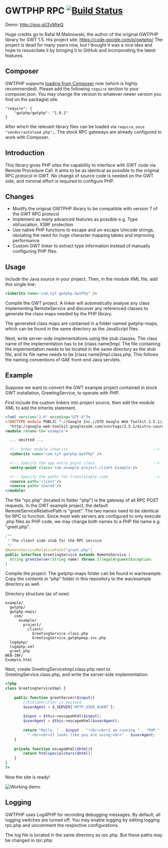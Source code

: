 # GWTPHP RPC [![Build Status](https://travis-ci.org/tengyifei/gwtphp.svg?branch=master)](https://travis-ci.org/tengyifei/gwtphp)

Demo: http://goo.gl/2vMteQ

Huge credits go to Rafal M.Malinowski, the author of the original GWTPHP library for GWT 1.5. His project site: https://code.google.com/p/gwtphp/
The project is dead for many years now, but I thought it was a nice idea and hope to resuscitate it by bringing it to GitHub and incorporating the latest features.

## Composer ##
GWTPHP supports [loading from Composer](https://packagist.org/packages/gwtphp/gwtphp) now (which is highly recommended). Please add the following `require` section to your composer.json. You may change the version to whatever newer version you find on the packagist site.
```
"require": {
    "gwtphp/gwtphp": "1.0.1"
}
```
After which the relevant library files can be loaded via `require_once "vendor/autoload.php";`. The stock RPC gateways are already configured to work with Composer.

## Introduction ##
This library gives PHP sites the capability to interface with GWT code via Remote Procedure Call. It aims to be as identical as possible to the original RPC protocol in GWT. No change of source code is needed on the GWT side, and minimal effort is required to configure PHP.

## Changes ##
* Modify the original GWTPHP library to be compatible with version 7 of the GWT RPC protocol
* Implement as many advanced features as possible e.g. Type obfuscation, XSRF protection
* Use native PHP functions to escape and un-escape Unicode strings, obviating the need for huge character mapping tables and improving performance
* Custom GWT linker to extract type information instead of manually configuring PHP files.

## Usage ##
Include the Java source in your project. Then, in the module XML file, add this single line:
```XML
<inherits name="com.tyf.gwtphp.GwtPhp" />
```
Compile the GWT project. A linker will automatically analyse any class implementing RemoteService and discover any referenced classes to generate the class maps needed by the PHP library.

The generated class maps are contained in a folder named gwtphp-maps, which can be found in the same directory as the JavaScript files.

Next, write server-side implementations using the stub classes. The class name of the implementation has to be [class name]Impl. The file containing the implementation needs to be located in the same directory as the stub file, and its file name needs to be [class name]Impl.class.php. This follows the naming conventions of GAE front-end Java servlets.

## Example ##
Suppose we want to convert the GWT example project contained in stock GWT installation, GreetingService, to operate with PHP.

First include the custom linkers into project source, then edit the module XML to add the inherits statement.
```XML
<?xml version="1.0" encoding="UTF-8"?>
<!DOCTYPE module PUBLIC "-//Google Inc.//DTD Google Web Toolkit 2.5.1//EN"
  "http://google-web-toolkit.googlecode.com/svn/tags/2.5.1/distro-source/core/src/gwt-module.dtd">
<module rename-to='example'>

  ... omitted ...
  
  <!-- Other module inherits                                      -->
  <inherits name="com.tyf.gwtphp.GwtPhp" />

  <!-- Specify the app entry point class.                         -->
  <entry-point class='com.example.project.client.Example'/>

  <!-- Specify the paths for translatable code                    -->
  <source path='client'/>
  <source path='shared'/>
</module>
```
The file "rpc.php" (located in folder "php") is the gateway of all RPC POST requests. In the GWT example project, the default RemoteServiceRelativePath is "greet". The two names need to be identical for RPC to function. Since most web servers are configured to only execute .php files as PHP code, we may change both names to a PHP file name e.g. "greet.php".
```Java
/**
 * The client side stub for the RPC service.
 */
@RemoteServiceRelativePath("greet.php")
public interface GreetingService extends RemoteService {
  String greetServer(String name) throws IllegalArgumentException;
}
```
Compile the project. The gwtphp-maps folder can be found in war/example. Copy the contents in "php" folder in this repository to the war/example directory as well.

Directory structure (as of now):
```
example/
  gwtphp/
  gwtphp-maps/
    com/
      example/
        project/
          client/
            GreetingService.class.php
            GreetingService.gwtphpmap.inc.php
  log4php/
  log4php.xml
  greet.php
WEB-INF/
Example.html
```
Next, create GreetingServiceImpl.class.php next to GreetingService.class.php, and write the server-side implementation:
```PHP
<?php
class GreetingServiceImpl {
	
	public function greetServer($input){
		//FieldVerifier is omitted
		$userAgent = $_SERVER['HTTP_USER_AGENT'];
		
		$input = $this->escapeHtml($input);
		$userAgent = $this->escapeHtml($userAgent);
		
		return "Hello, " . $input . "!<br><br>I am running " . "PHP " . phpversion()
        . ".<br><br>It looks like you are using:<br>" . $userAgent;
	}
	
	private function escapeHtml($html){
		return htmlspecialchars($html);
	}
}
?>
```
Now the site is ready!

![Working demo](http://i58.tinypic.com/kcccir.png)

## Logging ##
GWTPHP uses Log4PHP for recording debugging messages. By default, all logging switches are turned off. You may enable logging by editing logging rpc.php and uncomment the respective configurations.

The log file is located in the same directory as rpc.php. But these paths may be changed in rpc.php.